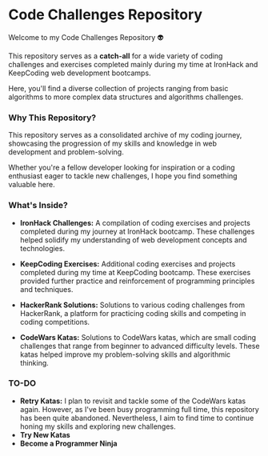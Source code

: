 # Code Challenges Repository

Welcome to my Code Challenges Repository 👽

This repository serves as a **catch-all** for a wide variety of coding challenges and exercises completed mainly during my time at IronHack and KeepCoding web development bootcamps. 

Here, you'll find a diverse collection of projects ranging from basic algorithms to more complex data structures and algorithms challenges.

### Why This Repository?
This repository serves as a consolidated archive of my coding journey, showcasing the progression of my skills and knowledge in web development and problem-solving. 

Whether you're a fellow developer looking for inspiration or a coding enthusiast eager to tackle new challenges, I hope you find something valuable here.

### What's Inside?
- **IronHack Challenges:** A compilation of coding exercises and projects completed during my journey at IronHack bootcamp. These challenges helped solidify my understanding of web development concepts and technologies.
  
- **KeepCoding Exercises:** Additional coding exercises and projects completed during my time at KeepCoding bootcamp. These exercises provided further practice and reinforcement of programming principles and techniques.

- **HackerRank Solutions:** Solutions to various coding challenges from HackerRank, a platform for practicing coding skills and competing in coding competitions.

- **CodeWars Katas:** Solutions to CodeWars katas, which are small coding challenges that range from beginner to advanced difficulty levels. These katas helped improve my problem-solving skills and algorithmic thinking.

### TO-DO
- **Retry Katas:** I plan to revisit and tackle some of the CodeWars katas again. However, as I've been busy programming full time, this repository has been quite abandoned. Nevertheless, I aim to find time to continue honing my skills and exploring new challenges.
- **Try New Katas**
- **Become a Programmer Ninja**
